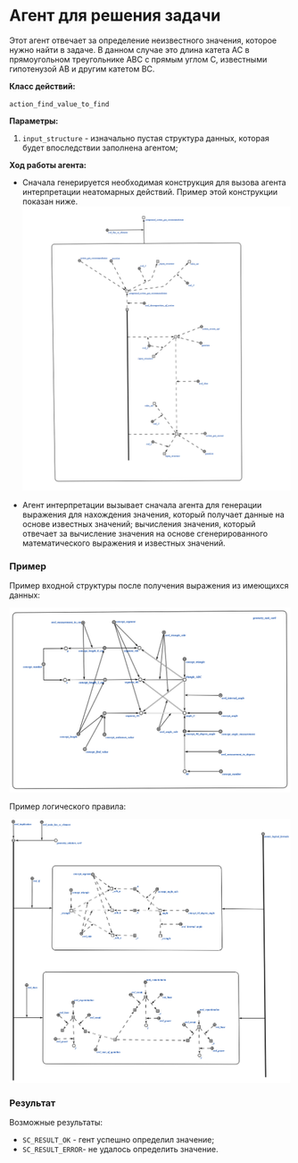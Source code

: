 # Агент для решения задачи
Этот агент отвечает за определение неизвестного значения, которое нужно найти в задаче. В данном случае это длина катета AC в прямоугольном треугольнике ABC с прямым углом C, известными гипотенузой AB и другим катетом BC.

**Класс действий:**

`action_find_value_to_find`

**Параметры:**
1. `input_structure` - изначально пустая структура данных, которая будет впоследствии заполнена агентом;

**Ход работы агента:**
* Сначала генерируется необходимая конструкция для вызова агента интерпретации неатомарных действий. Пример этой конструкции показан ниже.
![МОИС](imgs/2.png)

* Агент интерпретации вызывает сначала агента для генерации выражения для нахождения значения, который получает данные на основе известных значений;
вычисления значения, который отвечает за вычисление значения на основе сгенерированного математического выражения и известных значений.

### Пример

Пример входной структуры после получения выражения из имеющихся данных:

![МОИС](imgs/1.png)

Пример логического правила:

![МОИС](imgs/3.png)

### Результат

Возможные результаты:

* `SC_RESULT_OK` - гент успешно определил значение;
* `SC_RESULT_ERROR`- не удалось определить значение.
